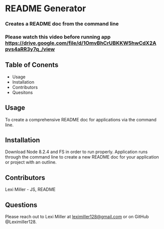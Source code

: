 # README Generator

### Creates a README doc from the command line

### Please watch this video before running app https://drive.google.com/file/d/1OmvBhCrUBKKW5hwCdX2Apvs4aRR3y7q_/view

## Table of Conents

- Usage
- Installation
- Contributors
- Quesitons

## Usage

To create a comprehensive README doc for applications via the command line.

## Installation

Download Node 8.2.4 and FS in order to run properly. Application runs through the command line to create a new README doc for your application or project with an outline.

## Contributors

Lexi Miller - JS, README

## Questions

Please reach out to Lexi Miller at leximiller128@gmail.com or on GitHub @Leximiller128.
